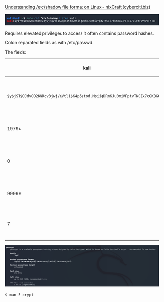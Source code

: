 [Understanding /etc/shadow file format on Linux - nixCraft (cyberciti.biz)](https://www.cyberciti.biz/faq/understanding-etcshadow-file/)

![](attachments/Pasted%20image%2020240327185506.png)

Requires elevated privileges to access it often contains password hashes.

Colon separated fields as with /etc/passwd.

The fields:

| kali                                                                        | username in plaintext                                     |
| --------------------------------------------------------------------------- | --------------------------------------------------------- |
| `$y$j9T$OJdvOD2KWRcv3jwj/qVtl1$K4p5stod.MsiigDRmKJu0miVFptvTNCIx7cGKBGO7P6` | encrypted password; `$y$` indicates the hashing algorithm |
| 19794                                                                       | timestamp indicating last password change                 |
| 0                                                                           | minimum number of days before required password reset     |
| 99999                                                                       | maximum number of days the password is valid for          |
| 7                                                                           | number of days prior to expiration to notify user         |



![](attachments/Pasted%20image%2020240327190524.png)

`$ man 5 crypt`

